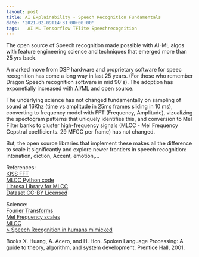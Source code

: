 ```yaml
---
layout: post
title: AI Explainability - Speech Recognition Fundamentals 
date: '2021-02-09T14:31:00+00:00'
tags:   AI ML Tensorflow TFlite Speechrecognition
---
```


The open source of Speech recognition made possible with AI-ML algos with feature engineering science and techniques that emerged more than 25 yrs back. 

A marked move from DSP hardware and proprietary software for speec recognition has come a long way in last 25 years. (For those who remember Dragon Speech recognition software in mid 90's). The adoption has exponetially increased with AI/ML and open source. 

The underlying science has not changed fundamentally on sampling of sound at 16Khz (time vs amplitude in 25ms frames sliding in 10 ms), converting to frequency model with FFT (Frequency, Amplitude), vizualizing the spectogram patterns that uniquely identifies this, and conversion to Mel Filter banks to cluster high-frequency signals (MLCC - Mel Frequency Cepstral coefficients. 29 MFCC per frame) has not changed. 

But, the open source libraries that implement these makes all the difference to scale it significantly and explore newer frontiers in speech recognition: intonation, diction, Accent, emotion,...



References:<br>
<a href="https://github.com/mborgerding/kissfft"> KISS FFT </a> <br>
<a href="https://github.com/jameslyons/python_speech_features"> MLCC Python code </a> <br>
<a href="https://librosa.org/doc/latest/index.html"> Librosa Library for MLCC </a> <br>
<a href="https://commonvoice.mozilla.org/"> Dataset CC-BY Licensed </a> <br>

Science: <br>
<a href="https://www.youtube.com/watch?v=spUNpyF58BY"> Fourier Transforms </a> <br>
<a href="http://practicalcryptography.com/miscellaneous/machine-learning/guide-mel-frequency-cepstral-coefficients-mfccs/"> Mel Frequency scales </a> <br>
<a href="https://jonathan-hui.medium.com/speech-recognition-feature-extraction-mfcc-plp-5455f5a69dd9"> MLCC </a> <br>
<a href="https://jonathan-hui.medium.com/speech-recognition-phonetics-d761ea1710c0">> Speech Recognition in humans mimicked </a><br>

Books
X. Huang, A. Acero, and H. Hon. Spoken Language Processing: A guide to theory, algorithm, and system development. Prentice Hall, 2001.


